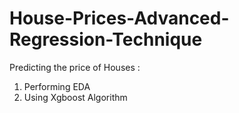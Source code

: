 # House-Prices-Advanced-Regression-Technique
Predicting the price of Houses :

1) Performing EDA
2) Using Xgboost Algorithm 
